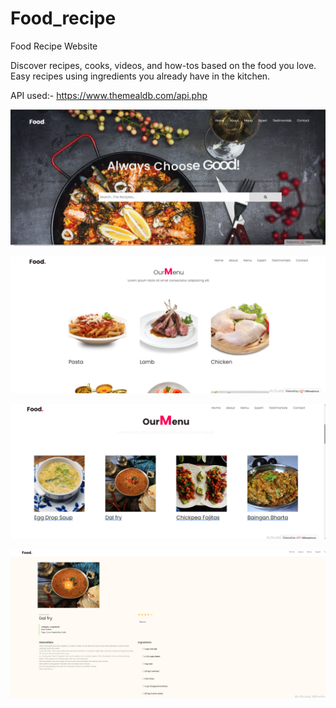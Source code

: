 # Food_recipe
Food Recipe Website

Discover recipes, cooks, videos, and how-tos based on the food you love. Easy recipes using ingredients you already have in the kitchen.

API used:- https://www.themealdb.com/api.php




![Food Recipe Website](img/pic1.png)

![Food Recipe Website](img/pic3.png)

![Food Recipe Website](img/pic4.png)


![Food Recipe Website](img/pic5.png)
